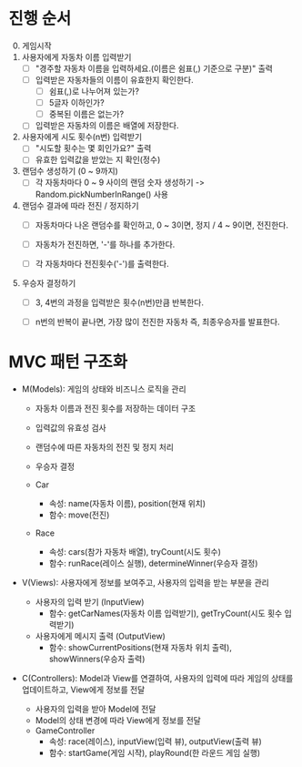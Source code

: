 # 진행 순서

0. 게임시작
1. 사용자에게 자동차 이름 입력받기
    - [ ] "경주할 자동차 이름을 입력하세요.(이름은 쉼표(,) 기준으로 구분)" 출력
    - [ ] 입력받은 자동차들의 이름이 유효한지 확인한다.
        - [ ] 쉼표(,)로 나누어져 있는가?
        - [ ] 5글자 이하인가?
        - [ ] 중복된 이름은 없는가?
    - [ ] 입력받은 자동차의 이름은 배열에 저장한다.

2. 사용자에게 시도 횟수(n번) 입력받기
    - [ ] "시도할 횟수는 몇 회인가요?" 출력
    - [ ] 유효한 입력값을 받았는 지 확인(정수)

3. 랜덤수 생성하기 (0 ~ 9까지)
    - [ ] 각 자동차마다 0 ~ 9 사이의 랜덤 숫자 생성하기 -> Random.pickNumberInRange() 사용

4. 랜덤수 결과에 따라 전진 / 정지하기
    - [ ] 자동차마다 나온 랜덤수를 확인하고, 0 ~ 3이면, 정지 / 4 ~ 9이면, 전진한다.
    - [ ] 자동차가 전진하면, '-'를 하나를 추가한다.
    - [ ] 각 자동차마다 전진횟수('-')를 출력한다.


5. 우승자 결정하기
    - [ ] 3, 4번의 과정을 입력받은 횟수(n번)만큼 반복한다.
    - [ ] n번의 반복이 끝나면, 가장 많이 전진한 자동차 즉, 최종우승자를 발표한다. 


# MVC 패턴 구조화

- M(Models): 게임의 상태와 비즈니스 로직을 관리

    - 자동차 이름과 전진 횟수를 저장하는 데이터 구조
    - 입력값의 유효성 검사
    - 랜덤수에 따른 자동차의 전진 및 정지 처리
    - 우승자 결정

    - Car
        - 속성: name(자동차 이름), position(현재 위치)
        - 함수: move(전진)
    - Race
        - 속성: cars(참가 자동차 배열), tryCount(시도 횟수)
        - 함수: runRace(레이스 실행), determineWinner(우승자 결정)

- V(Views): 사용자에게 정보를 보여주고, 사용자의 입력을 받는 부분을 관리

    - 사용자의 입력 받기 (InputView)
        - 함수: getCarNames(자동차 이름 입력받기), getTryCount(시도 횟수 입력받기)
    - 사용자에게 메시지 출력 (OutputView)
        - 함수: showCurrentPositions(현재 자동차 위치 출력), showWinners(우승자 출력)

- C(Controllers): Model과 View를 연결하여, 사용자의 입력에 따라 게임의 상태를 업데이트하고, View에게 정보를 전달

    - 사용자의 입력을 받아 Model에 전달
    - Model의 상태 변경에 따라 View에게 정보를 전달
    - GameController
        - 속성: race(레이스), inputView(입력 뷰), outputView(출력 뷰)
        - 함수: startGame(게임 시작), playRound(한 라운드 게임 실행)